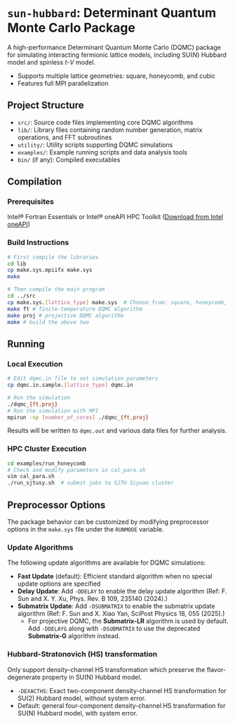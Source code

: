 # `sun-hubbard`: Determinant Quantum Monte Carlo Package

A high-performance Determinant Quantum Monte Carlo (DQMC) package for simulating interacting fermionic lattice models, including $\mathrm{SU}(N)$ Hubbard model and spinless $t$-$V$ model. 
- Supports multiple lattice geometries: square, honeycomb, and cubic
- Features full MPI parallelization

## Project Structure

- `src/`: Source code files implementing core DQMC algorithms
- `lib/`: Library files containing random number generation, matrix operations, and FFT subroutines
- `utility/`: Utility scripts supporting DQMC simulations
- `examples/`: Example running scripts and data analysis tools
- `bin/` (if any): Compiled executables

## Compilation

### Prerequisites
Intel® Fortran Essentials or Intel® oneAPI HPC Toolkit ([Download from Intel oneAPI](https://www.intel.com/content/www/us/en/developer/tools/oneapi/toolkits.html#gs.k2rl4h))

### Build Instructions
```bash
# First compile the libraries
cd lib
cp make.sys.mpiifx make.sys
make

# Then compile the main program
cd ../src
cp make.sys.[lattice_type] make.sys  # Choose from: square, honeycomb, cubic
make ft # finite-temperature DQMC algorithm
make proj # projective DQMC algorithm
make # build the above two
```

## Running

### Local Execution
```bash
# Edit dqmc.in file to set simulation parameters
cp dqmc.in.sample.[lattice_type] dqmc.in

# Run the simulation
./dqmc_{ft,proj}
# Run the simulation with MPI
mpirun -np [number_of_cores] ./dqmc_{ft,proj}
```

Results will be written to `dqmc.out` and various data files for further analysis.

### HPC Cluster Execution
```bash
cd examples/run_honeycomb
# Check and modify parameters in cal_para.sh
vim cal_para.sh
./run_sjtusy.sh  # submit jobs to SJTU Siyuan cluster
```

## Preprocessor Options

The package behavior can be customized by modifying preprocessor options in the `make.sys` file under the `RUNMODE` variable.

### Update Algorithms

The following update algorithms are available for DQMC simulations:

- **Fast Update** (default): Efficient standard algorithm when no special update options are specified
- **Delay Update**: Add `-DDELAY` to enable the delay update algorithm (Ref: F. Sun and X. Y. Xu, Phys. Rev. B 109, 235140 (2024).)
- **Submatrix Update**: Add `-DSUBMATRIX` to enable the submatrix update algorithm (Ref: F. Sun and X. Xiao Yan, SciPost Physics 18, 055 (2025).)
  - For projective DQMC, the **Submatrix-LR** algorithm is used by default. Add `-DDELAYG` along with `-DSUBMATRIX` to use the deprecated **Submatrix-G** algorithm instead. 

### Hubbard-Stratonovich (HS) transformation

Only support density-channel HS transformation which preserve the flavor-degenerate property in SU(N) Hubbard model. 

- `-DEXACTHS`: Exact two-component density-channel HS transformation for SU(2) Hubbard model, without system error.
- Default: general four-component density-channel HS transformation for SU(N) Hubbard model, with system error. 